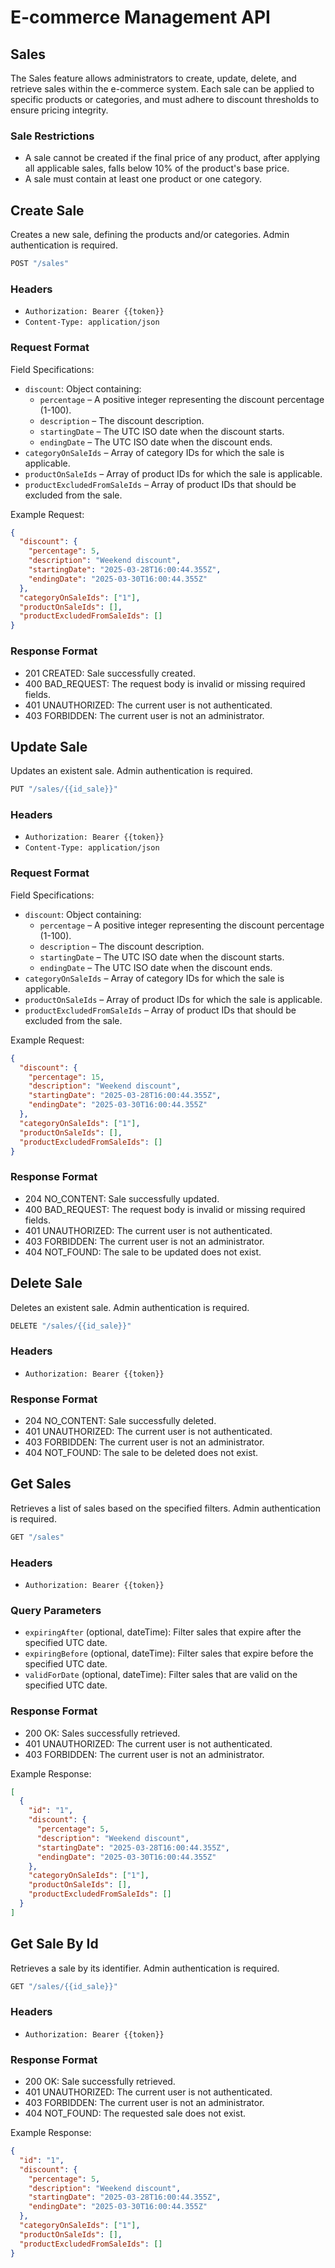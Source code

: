 # E-commerce Management API

## Sales

The Sales feature allows administrators to create, update, delete, and retrieve sales within the e-commerce system. Each sale can be applied to specific products or categories, and must adhere to discount thresholds to ensure pricing integrity.

### Sale Restrictions

- A sale cannot be created if the final price of any product, after applying all applicable sales, falls below 10% of the product's base price.
- A sale must contain at least one product or one category.

## Create Sale

Creates a new sale, defining the products and/or categories. Admin authentication is required.

```js
POST "/sales"
```

### Headers

- `Authorization: Bearer {{token}}`
- `Content-Type: application/json`

### Request Format

Field Specifications:

- `discount`: Object containing:
  - `percentage` – A positive integer representing the discount percentage (1-100).
  - `description` – The discount description.
  - `startingDate` – The UTC ISO date when the discount starts.
  - `endingDate` – The UTC ISO date when the discount ends.
- `categoryOnSaleIds` – Array of category IDs for which the sale is applicable.
- `productOnSaleIds` – Array of product IDs for which the sale is applicable.
- `productExcludedFromSaleIds` – Array of product IDs that should be excluded from the sale.

Example Request:

```json
{
  "discount": {
    "percentage": 5,
    "description": "Weekend discount",
    "startingDate": "2025-03-28T16:00:44.355Z",
    "endingDate": "2025-03-30T16:00:44.355Z"
  },
  "categoryOnSaleIds": ["1"],
  "productOnSaleIds": [],
  "productExcludedFromSaleIds": []
}
```

### Response Format

- 201 CREATED: Sale successfully created.
- 400 BAD_REQUEST: The request body is invalid or missing required fields.
- 401 UNAUTHORIZED: The current user is not authenticated.
- 403 FORBIDDEN: The current user is not an administrator.

## Update Sale

Updates an existent sale. Admin authentication is required.

```js
PUT "/sales/{{id_sale}}"
```

### Headers

- `Authorization: Bearer {{token}}`
- `Content-Type: application/json`

### Request Format

Field Specifications:

- `discount`: Object containing:
  - `percentage` – A positive integer representing the discount percentage (1-100).
  - `description` – The discount description.
  - `startingDate` – The UTC ISO date when the discount starts.
  - `endingDate` – The UTC ISO date when the discount ends.
- `categoryOnSaleIds` – Array of category IDs for which the sale is applicable.
- `productOnSaleIds` – Array of product IDs for which the sale is applicable.
- `productExcludedFromSaleIds` – Array of product IDs that should be excluded from the sale.

Example Request:

```json
{
  "discount": {
    "percentage": 15,
    "description": "Weekend discount",
    "startingDate": "2025-03-28T16:00:44.355Z",
    "endingDate": "2025-03-30T16:00:44.355Z"
  },
  "categoryOnSaleIds": ["1"],
  "productOnSaleIds": [],
  "productExcludedFromSaleIds": []
}
```

### Response Format

- 204 NO_CONTENT: Sale successfully updated.
- 400 BAD_REQUEST: The request body is invalid or missing required fields.
- 401 UNAUTHORIZED: The current user is not authenticated.
- 403 FORBIDDEN: The current user is not an administrator.
- 404 NOT_FOUND: The sale to be updated does not exist.

## Delete Sale

Deletes an existent sale. Admin authentication is required.

```js
DELETE "/sales/{{id_sale}}"
```

### Headers

- `Authorization: Bearer {{token}}`

### Response Format

- 204 NO_CONTENT: Sale successfully deleted.
- 401 UNAUTHORIZED: The current user is not authenticated.
- 403 FORBIDDEN: The current user is not an administrator.
- 404 NOT_FOUND: The sale to be deleted does not exist.

## Get Sales

Retrieves a list of sales based on the specified filters. Admin authentication is required.

```js
GET "/sales"
```

### Headers

- `Authorization: Bearer {{token}}`

### Query Parameters

- `expiringAfter` (optional, dateTime): Filter sales that expire after the specified UTC date.
- `expiringBefore` (optional, dateTime): Filter sales that expire before the specified UTC date.
- `validForDate` (optional, dateTime): Filter sales that are valid on the specified UTC date.

### Response Format

- 200 OK: Sales successfully retrieved.
- 401 UNAUTHORIZED: The current user is not authenticated.
- 403 FORBIDDEN: The current user is not an administrator.

Example Response:

```json
[
  {
    "id": "1",
    "discount": {
      "percentage": 5,
      "description": "Weekend discount",
      "startingDate": "2025-03-28T16:00:44.355Z",
      "endingDate": "2025-03-30T16:00:44.355Z"
    },
    "categoryOnSaleIds": ["1"],
    "productOnSaleIds": [],
    "productExcludedFromSaleIds": []
  }
]
```

## Get Sale By Id

Retrieves a sale by its identifier. Admin authentication is required.

```js
GET "/sales/{{id_sale}}"
```

### Headers

- `Authorization: Bearer {{token}}`

### Response Format

- 200 OK: Sale successfully retrieved.
- 401 UNAUTHORIZED: The current user is not authenticated.
- 403 FORBIDDEN: The current user is not an administrator.
- 404 NOT_FOUND: The requested sale does not exist.

Example Response:

```json
{
  "id": "1",
  "discount": {
    "percentage": 5,
    "description": "Weekend discount",
    "startingDate": "2025-03-28T16:00:44.355Z",
    "endingDate": "2025-03-30T16:00:44.355Z"
  },
  "categoryOnSaleIds": ["1"],
  "productOnSaleIds": [],
  "productExcludedFromSaleIds": []
}
```
